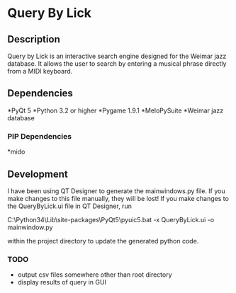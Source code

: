 Query By Lick
=============

Description
-----------

Query by Lick is an interactive search engine designed for the Weimar jazz database. It allows the user to search by
entering a musical phrase directly from a MIDI keyboard.

Dependencies
------------

*PyQt 5
*Python 3.2 or higher
*Pygame 1.9.1
*MeloPySuite
*Weimar jazz database

### PIP Dependencies
*mido


Development
-----------

I have been using QT Designer to generate the mainwindows.py file. If you make changes to this file manually, they will
be lost! If you make changes to the QueryByLick.ui file in QT Designer, run

C:\Python34\Lib\site-packages\PyQt5\pyuic5.bat -x QueryByLick.ui -o mainwindow.py

within the project directory to update the generated python code.

### TODO

* output csv files somewhere other than root directory
* display results of query in GUI


